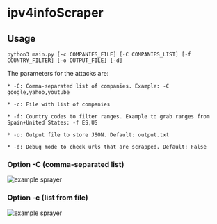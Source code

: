 # ipv4infoScraper


## Usage

```
python3 main.py [-c COMPANIES_FILE] [-C COMPANIES_LIST] [-f COUNTRY_FILTER] [-o OUTPUT_FILE] [-d]
```

The parameters for the attacks are:

	* -C: Comma-separated list of companies. Example: -C google,yahoo,youtube
	
	* -c: File with list of companies

	* -f: Country codes to filter ranges. Example to grab ranges from Spain+United States: -f ES,US
	
	* -o: Output file to store JSON. Default: output.txt

	* -d: Debug mode to check urls that are scrapped. Default: False


### Option -C (comma-separated list)

![example sprayer](https://i.imgur.com/6meZjSQ.png)


### Option -c (list from file)

![example sprayer](https://i.imgur.com/B5ysIMV.png)